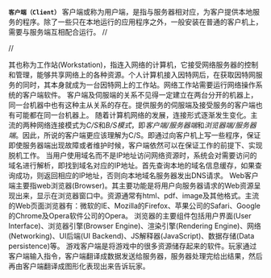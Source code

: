 __`客户端（Client）`__
客户端或称为用户端，是指与服务器相对应，为客户提供本地服务的程序。除了一些只在本地运行的应用程序之外，一般安装在普通的客户机上，需要与服务端互相配合运行。
//<div style='display: none'>
114514
</div>
//<!--1919810-->

其也称为工作站(Workstation)，指连入网络的计算机，它接受网络服务器的控制和管理，能够共享网络上的各种资源。个人计算机接入因特网后，在获取因特网服务的同时，其本身就成为一台因特网上的工作站。网络工作站需要运行网络操作系统的客户端软件。
客户端及伺服端的关系不见得一定建立在两台分开的机器上，同一台机器中也有这种主从关系的存在。提供服务的伺服端及接受服务的客户端也有可能都在同一台机器上。
随着计算机网络的发展，连接形式逐渐发生变化。主流的两种网络连接模式为*C/S*和*B/S模式*，即*客户端/服务器端*和*浏览器端/服务器端*。因此，所说的客户端更应该理解为C/S。即通过向客户机上写一些程序，保证即使服务器端出现故障或者维护时候，客户端依然可以在保证工作的前提下、实现脱机工作。
当用户使用域名而不是IP地址访问网络资源时，系统会对需要访问的域名进行解析，即找到域名对应的IP地址。首先查询本地的域名信息缓存，如果查询成功，则返回相应的IP地址，否则向本地域名服务器发出DNS请求。
Web客户端主要指web浏览器(Browser)。其主要功能是将用户向服务器请求的Web资源呈现出来，显示在浏览器窗口中。资源通常有html、pdf、image及其他格式。主流的Web页面浏览器有：微软的IE、Mozilla的Firefox、苹果公司的Safari、Google的Chrome及Opera软件公司的Opera。
浏览器的主要组件包括用户界面(User Interface)、浏览器引擎(Browser Engine)、渲染引擎(Rendering Engine)、网络(Networking)、UI后端(UI Backend)、JS解释器(JavaScript)、数据存储(Data persistence)等。
游戏客户端是将游戏中的很多资源储存起来的软件。玩家通过客户端输入指令，客户端翻译成数据发送给服务器，服务器处理完给出结果，然后再由客户端翻译成图形化表现出来告诉玩家。


